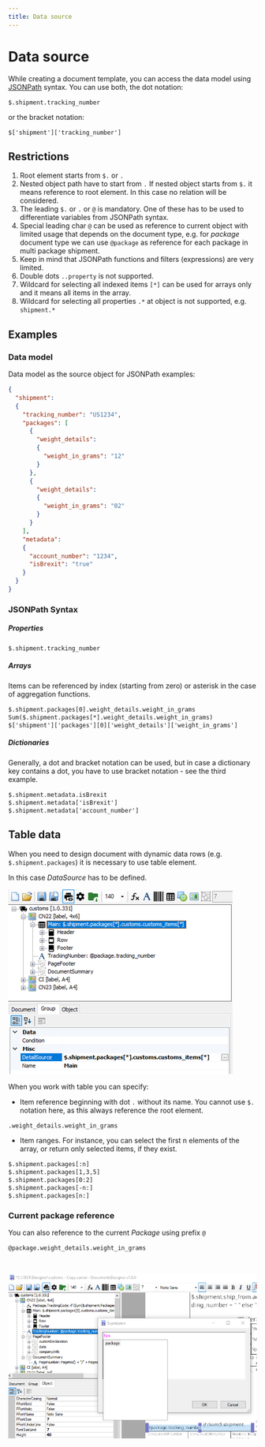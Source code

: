 ```yaml
---
title: Data source
---
```


# Data source

While creating a document template, you can access the data model using [JSONPath](https://goessner.net/articles/JsonPath/) syntax. You can use both, the dot notation:

```code
$.shipment.tracking_number
```
or the bracket notation:

```code
$['shipment']['tracking_number']
```
## Restrictions
1. Root element starts from `$.` or `.`
2. Nested object path have to start from `.` If nested object starts from `$.` it means reference to root element. In this case no relation will be considered.
3. The leading `$.` or `.` or `@` is mandatory. One of these has to be used to differentiate variables from JSONPath syntax. 
4. Special leading char `@` can be used as reference to current object with limited usage that depends on the document type, e.g. for *package* document type we can use `@package` as reference for each package in multi package shipment.
5. Keep in mind that JSONPath functions and filters (expressions) are very limited.
6. Double dots `..property` is not supported.
7. Wildcard for selecting all indexed items `[*]` can be used for arrays only and it means all items in the array.
8. Wildcard for selecting all properties `.*` at object is not supported, e.g. `shipment.*`

## Examples

### Data model
Data model as the source object for JSONPath examples:
```json
{
  "shipment":
  {
    "tracking_number": "US1234",
    "packages": [
      {
        "weight_details":
        {
          "weight_in_grams": "12"
        }
      },
      {
        "weight_details":
        {
          "weight_in_grams": "02"
        }
      }
    ],
    "metadata":
    {
      "account_number": "1234",
      "isBrexit": "true"
    }
  }
}
```

### JSONPath Syntax

##### Properties

```code
$.shipment.tracking_number
```

##### Arrays

Items can be referenced by index (starting from zero) or asterisk in the case of aggregation functions.  
```code
$.shipment.packages[0].weight_details.weight_in_grams
Sum($.shipment.packages[*].weight_details.weight_in_grams)
$['shipment']['packages'][0]['weight_details']['weight_in_grams']
```

##### Dictionaries

Generally, a dot and bracket notation can be used, but in case a dictionary key contains a dot, you have to use bracket notation - see the third example.
```code
$.shipment.metadata.isBrexit
$.shipment.metadata['isBrexit']
$.shipment.metadata['account_number']
```

## Table data

When you need to design document with dynamic data rows (e.g. `$.shipment.packages`) it is necessary to use table element.  

In this case *DataSource* has to be defined.  

![Table data](./images/table-data-source.png)<p>

When you work with table you can specify:

* Item reference beginning with dot `.` without its name. You cannot use `$.` notation here, as this always reference the root element.

````code
.weight_details.weight_in_grams
````

* Item ranges. For instance, you can select the first n elements of the array, or return only selected items, if they exist.

````
$.shipment.packages[:n] 
$.shipment.packages[1,3,5] 
$.shipment.packages[0:2] 
$.shipment.packages[-n:]
$.shipment.packages[n:]
````

### Current package reference

You can also reference to the current *Package* using prefix `@`

```code
@package.weight_details.weight_in_grams
```
&nbsp;

![](./images/package-alias.png)
